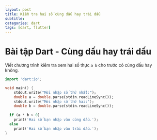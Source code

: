 ```yaml
---
layout: post
title: Kiểm tra hai số cùng dấu hay trái dấu
subtitle: 
categories: dart
tags: [dart, flutter]
---
```


# Bài tập Dart - Cùng dấu hay trái dấu

Viết chương trình kiểm tra xem hai số thực `a b` cho trước có cùng dấu hay không.

```dart
import 'dart:io';

void main() {    
    stdout.write("Mời nhập số thứ nhất:");
    double a = double.parse(stdin.readLineSync());
    stdout.write("Mời nhập số thứ hai:");
    double b = double.parse(stdin.readLineSync());
  
  if (a * b > 0)
    print('Hai số bạn nhập vào cùng dấu.');
  else
    print('Hai số bạn nhập vào trái dấu.');
}
```
